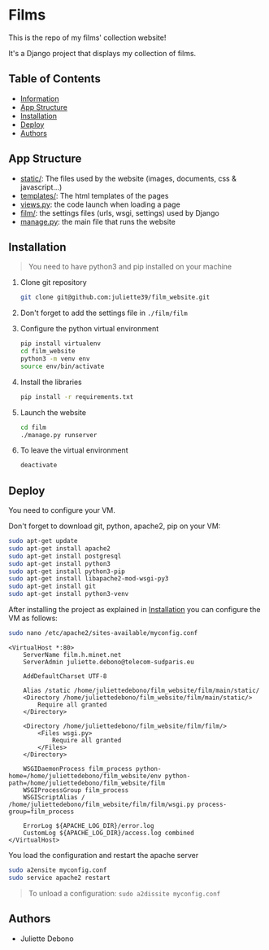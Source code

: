 # Films

This is the repo of my films' collection website!

It's a Django project that displays my collection of films.

## Table of Contents

- [Information](#information)
- [App Structure](#app-structure)
- [Installation](#installation)
- [Deploy](#deploy)
- [Authors](#authors)

## App Structure

- [static/](film/main/static): The files used by the website (images, documents, css & javascript…)
- [templates/](film/main/templates): The html templates of the pages
- [views.py](film/main/views.py): the code launch when loading a page
- [film/](film/film): the settings files (urls, wsgi, settings) used by Django
- [manage.py](film/manage.py): the main file that runs the website

## Installation

> You need to have python3 and pip installed on your machine

1. Clone git repository

    ```bash
    git clone git@github.com:juliette39/film_website.git
    ```

2. Don't forget to add the settings file in `./film/film`

3. Configure the python virtual environment

    ```bash
    pip install virtualenv
    cd film_website
    python3 -m venv env
    source env/bin/activate
    ```
   
4. Install the libraries

    ```bash
    pip install -r requirements.txt
   ```

5. Launch the website

    ```bash
    cd film
    ./manage.py runserver 
    ```
6. To leave the virtual environment
    ```bash
    deactivate
    ```

## Deploy

You need to configure your VM.

Don't forget to download git, python, apache2, pip on your VM:
    
```bash
sudo apt-get update
sudo apt-get install apache2
sudo apt-get install postgresql
sudo apt-get install python3
sudo apt-get install python3-pip
sudo apt-get install libapache2-mod-wsgi-py3
sudo apt-get install git
sudo apt-get install python3-venv
```

After installing the project as explained in [Installation](#installation)
you can configure the VM as follows:

```bash
sudo nano /etc/apache2/sites-available/myconfig.conf
```

```
<VirtualHost *:80>
    ServerName film.h.minet.net
    ServerAdmin juliette.debono@telecom-sudparis.eu

    AddDefaultCharset UTF-8

    Alias /static /home/juliettedebono/film_website/film/main/static/
    <Directory /home/juliettedebono/film_website/film/main/static/>
        Require all granted
    </Directory>

    <Directory /home/juliettedebono/film_website/film/film/>
        <Files wsgi.py>
            Require all granted
        </Files>
    </Directory>

    WSGIDaemonProcess film_process python-home=/home/juliettedebono/film_website/env python-path=/home/juliettedebono/film_website/film
    WSGIProcessGroup film_process
    WSGIScriptAlias / /home/juliettedebono/film_website/film/film/wsgi.py process-group=film_process

    ErrorLog ${APACHE_LOG_DIR}/error.log
    CustomLog ${APACHE_LOG_DIR}/access.log combined
</VirtualHost>
```

You load the configuration and restart the apache server
```bash
sudo a2ensite myconfig.conf
sudo service apache2 restart
```

> To unload a configuration: `sudo a2dissite myconfig.conf`

## Authors

- Juliette Debono